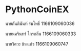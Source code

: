# PythonCoinEX
นายกันตินันท์ ร่มโพธิ์     1166109060036

นายนครินทร์  ไกรกลิ่น   1166109060333

นายวิศวะ ช้างแก้ว       1166109060747
